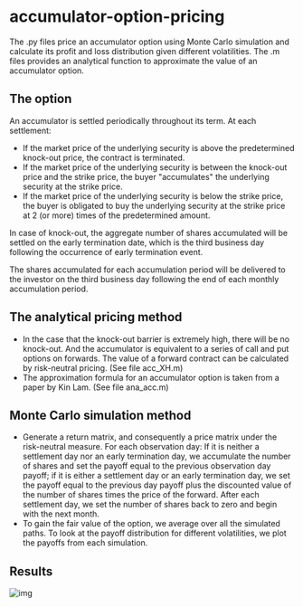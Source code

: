 # accumulator-option-pricing
The .py files price an accumulator option using Monte Carlo simulation and calculate its profit and loss distribution given different volatilities. The .m files provides an analytical function to approximate the value of an accumulator option. 

## The option
An accumulator is settled periodically throughout its term. At each settlement:

- If the market price of the underlying security is above the predetermined knock-out price, the contract is terminated.
- If the market price of the underlying security is between the knock-out price and the strike price, the buyer "accumulates" the underlying security at the strike price.
- If the market price of the underlying security is below the strike price, the buyer is obligated to buy the underlying security at the strike price at 2 (or more) times of the predetermined amount.

In case of knock-out, the aggregate number of shares accumulated will be settled on the early termination date, which is the third business day following the occurrence of early termination event. 

The shares accumulated for each accumulation period will be delivered to the investor on the third business day following the end of each monthly accumulation period. 

## The analytical pricing method
- In the case that the knock-out barrier is extremely high, there will be no knock-out. And the accumulator is equivalent to a series of call and put options on forwards. The value of a forward contract can be calculated by risk-neutral pricing. (See file acc_XH.m)
- The approximation formula for an accumulator option is taken from a paper by Kin Lam. (See file ana_acc.m)

## Monte Carlo simulation method
- Generate a return matrix, and consequently a price matrix under the risk-neutral measure. For each observation day: If it is neither a settlement day nor an early termination day, we accumulate the number of shares and set the payoff equal to the previous observation day payoff; if it is either a settlement day or an early termination day, we set the payoff equal to the previous day payoff plus the discounted value of the number of shares times the price of the forward. After each settlement day, we set the number of shares back to zero and begin with the next month.
- To gain the fair value of the option, we average over all the simulated paths. To look at the payoff distribution for different volatilities, we plot the payoffs from each simulation. 

## Results
![img](https://github.com/jren-jane/accumulator-option-pricing-monte-carlo/blob/259b56847ec0cf76ece44554f56fe2fc3274c200/myplot.png)
